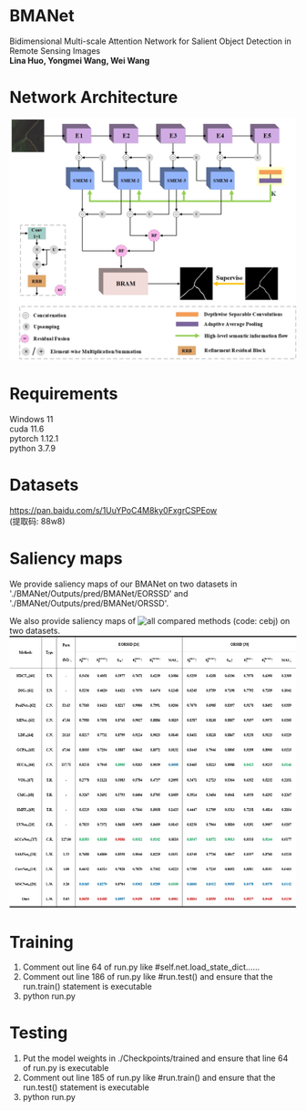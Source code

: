 # BMANet  
Bidimensional Multi-scale Attention Network for Salient Object Detection in Remote Sensing Images  
**Lina Huo, Yongmei Wang, Wei Wang**   
# Network Architecture  
![network architecture](images/BMANet.png)  
# Requirements  
Windows 11  
cuda 11.6  
pytorch 1.12.1  
python 3.7.9  
# Datasets  
https://pan.baidu.com/s/1UuYPoC4M8ky0FxgrCSPEow  
(提取码: 88w8)   
# Saliency maps  
We provide saliency maps of our BMANet on two datasets in './BMANet/Outputs/pred/BMANet/EORSSD' and './BMANet/Outputs/pred/BMANet/ORSSD'.  

We also provide saliency maps of ![all compared methods](https://pan.baidu.com/s/1cAdNh3Z8-l-LNM3rqogG4g) (code: cebj) on two datasets.  
![](https://github.com/wangyongmei1108/BMANet/blob/67579118bf2f086b0bb1d4633800d86a7dbe6c05/images/Qualitative%20Evaluation.png)    
# Training  
1. Comment out line 64 of run.py like #self.net.load_state_dict......  
2. Comment out line 186 of run.py like #run.test() and ensure that the run.train() statement is executable 
3. python run.py  
# Testing   
1. Put the model weights in ./Checkpoints/trained and ensure that line 64 of run.py is executable
2. Comment out line 185 of run.py like #run.train() and ensure that the run.test() statement is executable
3. python run.py
